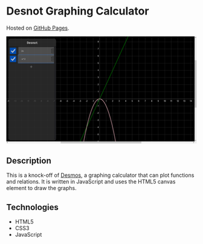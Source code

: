 # Desnot Graphing Calculator

Hosted on [GitHub Pages](https://viggostrom.github.io/Desnot-Graphing-Calculator/).

![Screenshot](screenshots/plots.png)

## Description
This is a knock-off of [Desmos](https://www.desmos.com/calculator), a graphing calculator that can plot functions and relations. It is written in JavaScript and uses the HTML5 canvas element to draw the graphs.

## Technologies
- HTML5
- CSS3
- JavaScript